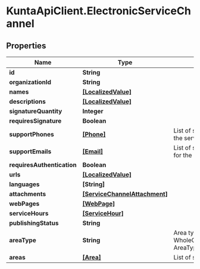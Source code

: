 # KuntaApiClient.ElectronicServiceChannel

## Properties
Name | Type | Description | Notes
------------ | ------------- | ------------- | -------------
**id** | **String** |  | [optional] 
**organizationId** | **String** |  | [optional] 
**names** | [**[LocalizedValue]**](LocalizedValue.md) |  | [optional] 
**descriptions** | [**[LocalizedValue]**](LocalizedValue.md) |  | [optional] 
**signatureQuantity** | **Integer** |  | [optional] 
**requiresSignature** | **Boolean** |  | [optional] 
**supportPhones** | [**[Phone]**](Phone.md) | List of support phone numbers for the service channel. | [optional] 
**supportEmails** | [**[Email]**](Email.md) | List of support email addresses for the service channel. | [optional] 
**requiresAuthentication** | **Boolean** |  | [optional] 
**urls** | [**[LocalizedValue]**](LocalizedValue.md) |  | [optional] 
**languages** | **[String]** |  | [optional] 
**attachments** | [**[ServiceChannelAttachment]**](ServiceChannelAttachment.md) |  | [optional] 
**webPages** | [**[WebPage]**](WebPage.md) |  | [optional] 
**serviceHours** | [**[ServiceHour]**](ServiceHour.md) |  | [optional] 
**publishingStatus** | **String** |  | [optional] 
**areaType** | **String** | Area type (WholeCountry, WholeCountryExceptAlandIslands, AreaType). | [optional] 
**areas** | [**[Area]**](Area.md) | List of service channel areas. | [optional] 


